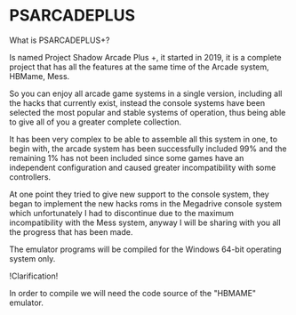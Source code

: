# PSARCADEPLUS

What is PSARCADEPLUS+?

Is named  Project Shadow Arcade Plus +, it started in 2019, it is a complete project that has all the features at the same time of the Arcade system, HBMame, Mess.
 
So you can enjoy all arcade game systems in a single version, including all the hacks that currently exist, instead the console systems have been selected the most popular and stable systems of operation, thus being able to give all of you a greater complete collection.
 
It has been very complex to be able to assemble all this system in one, to begin with, the arcade system has been successfully included 99% and the remaining 1% has not been included since some games have an independent configuration and caused greater incompatibility with some controllers.
 
At one point they tried to give new support to the console system, they began to implement the new hacks roms in the Megadrive console system which unfortunately I had to discontinue due to the maximum incompatibility with the Mess system, anyway I will be sharing with you all the progress that has been made.
 
The emulator programs will be compiled for the Windows 64-bit operating system only.

!Clarification!

In order to compile we will need the code source of the "HBMAME" emulator. 
